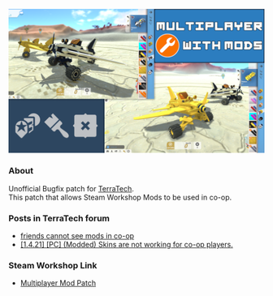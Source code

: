 ![Preview Image](preview.png)

### About
Unofficial Bugfix patch for [TerraTech](https://store.steampowered.com/app/285920/TerraTech/).  
This patch that allows Steam Workshop Mods to be used in co-op.

### Posts in TerraTech forum
- [friends cannot see mods in co-op](https://forum.terratechgame.com/index.php?threads/friends-cannot-see-mods-in-co-op.22502/)
- [[1.4.21] [PC] (Modded) Skins are not working for co-op players.](https://forum.terratechgame.com/index.php?threads/1-4-21-pc-modded-skins-are-not-working-for-co-op-players.23187/)

### Steam Workshop Link
- [Multiplayer Mod Patch](https://steamcommunity.com/sharedfiles/filedetails/?id=3139179410)
